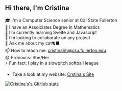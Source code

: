 ## Hi there, I'm Cristina

<!--
**cristinahh/cristinahh** is a ✨ _special_ ✨ repository because its `README.md` (this file) appears on your GitHub profile.-->

 🎓 I'm a Computer Science senior at Cal State Fullerton<br/> 
 🎒 I have an Assoiciates Degree in Mathematics <br/> 
 🌱 I’m currently learning Svelte and Javascript<br/> 
 👯 I’m looking to collaborate on any project <br/> 
 💬 Ask me about my cat🐈‍⬛<br/> 
 📫 How to reach me: cristinahh@csu.fullerton.edu<br/> 
 😄 Pronouns: She/Her<br/> 
⚡ Fun fact: I play in a slowpitch softball league<br/> 

- Take a look at my website: [Crstina's Site](https://testing-rfp6cl8cs-cristina-hernandezs-projects.vercel.app/)<br/> 

[![Cristina's's GitHub stats](https://github-readme-stats.vercel.app/api?username=cristinahh&show_icons=true&theme=city_lights)](https://github.com/anuraghazra/github-readme-stats)

